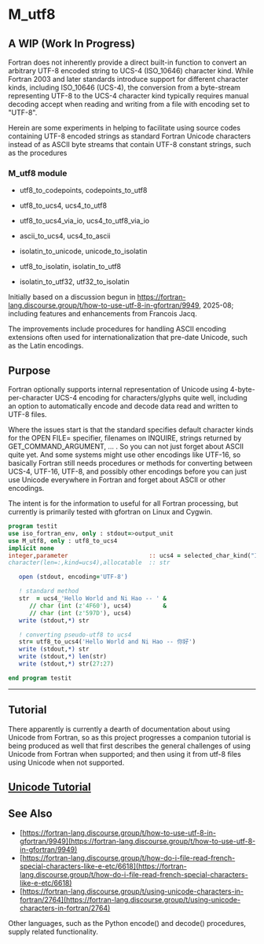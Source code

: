 # M_utf8

## A WIP (Work In Progress)

Fortran does not inherently provide a direct built-in function to
convert an arbitrary UTF-8 encoded string to UCS-4 (ISO_10646) character
kind. While Fortran 2003 and later standards introduce support for
different character kinds, including ISO_10646 (UCS-4), the conversion
from a byte-stream representing UTF-8 to the UCS-4 character kind typically
requires manual decoding accept when reading and writing from a file with
encoding set to "UTF-8".

Herein are some experiments in helping to facilitate using source codes
containing UTF-8 encoded strings as standard Fortran Unicode characters
instead of as ASCII byte streams that contain UTF-8 constant strings, such
as the procedures

### M_utf8 module

 + utf8_to_codepoints, codepoints_to_utf8

 + utf8_to_ucs4, ucs4_to_utf8
 + utf8_to_ucs4_via_io, ucs4_to_utf8_via_io

 + ascii_to_ucs4, ucs4_to_ascii

 + isolatin_to_unicode, unicode_to_isolatin
 + utf8_to_isolatin, isolatin_to_utf8
 + isolatin_to_utf32, utf32_to_isolatin

Initially based on a discussion begun in
https://fortran-lang.discourse.group/t/how-to-use-utf-8-in-gfortran/9949, 2025-08;
including features and enhancements from Francois Jacq.

The improvements include procedures for handling ASCII encoding extensions
often used for internationalization that pre-date Unicode, such as the
Latin encodings.

## Purpose

Fortran optionally supports internal representation of Unicode using
4-byte-per-character UCS-4 encoding for characters/glyphs quite well,
including an option to automatically encode and decode data read and
written to UTF-8 files. 

Where the issues start is that the standard
specifies default character kinds for the OPEN FILE= specifier, filenames
on INQUIRE, strings returned by GET_COMMAND_ARGUMENT, ... . So you can
not just forget about ASCII quite yet.  And some systems might use other
encodings like UTF-16, so basically Fortran still needs procedures or
methods for converting between UCS-4, UTF-16, UTF-8, and possibly other
encodings before you can just use Unicode everywhere in Fortran and forget
about ASCII or other encodings.

The intent is for the information to useful for all Fortran processing, but currently
is primarily tested with gfortran on Linux and Cygwin.

```fortran
program testit
use iso_fortran_env, only : stdout=>output_unit
use M_utf8, only : utf8_to_ucs4
implicit none
integer,parameter                       :: ucs4 = selected_char_kind("ISO_10646")
character(len=:,kind=ucs4),allocatable  :: str

   open (stdout, encoding='UTF-8')

   ! standard method
   str  = ucs4_'Hello World and Ni Hao -- ' &
      // char (int (z'4F60'), ucs4)         &
      // char (int (z'597D'), ucs4)
   write (stdout,*) str

   ! converting pseudo-utf8 to ucs4
   str= utf8_to_ucs4('Hello World and Ni Hao -- 你好')
   write (stdout,*) str
   write (stdout,*) len(str)
   write (stdout,*) str(27:27)

end program testit
```
-------------------------------------------------------------
## Tutorial

There apparently is currently a dearth of documentation about using
Unicode from Fortran, so as this project progresses a companion tutorial
is being produced as well that first describes the general challenges of
using Unicode from Fortran when supported; and then using it from utf-8 files
using Unicode when not supported.

   [Unicode Tutorial](docs/lesson0.md)
-------------------------------------------------------------
## See Also

 + [https://fortran-lang.discourse.group/t/how-to-use-utf-8-in-gfortran/9949](https://fortran-lang.discourse.group/t/how-to-use-utf-8-in-gfortran/9949)
 + [https://fortran-lang.discourse.group/t/how-do-i-file-read-french-special-characters-like-e-etc/6618](https://fortran-lang.discourse.group/t/how-do-i-file-read-french-special-characters-like-e-etc/6618)
 + [https://fortran-lang.discourse.group/t/using-unicode-characters-in-fortran/2764](https://fortran-lang.discourse.group/t/using-unicode-characters-in-fortran/2764)
<!--
 + [UTF-8 Everywhere Manifesto](http://utf8everywhere.org/)
-->

 Other languages, such as the Python encode() and decode() procedures, supply related functionality.
